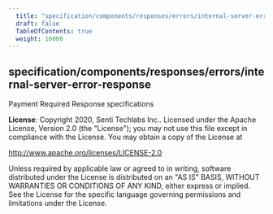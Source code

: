 ```yaml
---
  title: "specification/components/responses/errors/internal-server-error-response"
  draft: false
  TableOfContents: true
  weight: 10000
---
```

<a name="module_specification/components/responses/errors/internal-server-error-response"></a>

## specification/components/responses/errors/internal-server-error-response
Payment Required Response specifications

**License**: Copyright 2020, Senti Techlabs Inc..
Licensed under the Apache License, Version 2.0 (the &quot;License&quot;);
you may not use this file except in compliance with the License.
You may obtain a copy of the License at

   http://www.apache.org/licenses/LICENSE-2.0

Unless required by applicable law or agreed to in writing, software
distributed under the License is distributed on an &quot;AS IS&quot; BASIS,
WITHOUT WARRANTIES OR CONDITIONS OF ANY KIND, either express or implied.
See the License for the specific language governing permissions and
limitations under the License.  
